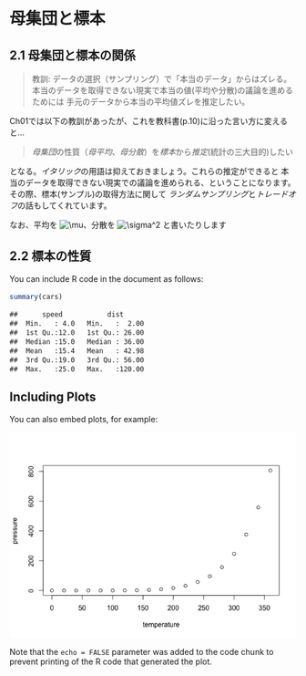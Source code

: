 母集団と標本
================

<!--
目的
- 仮説検証時のツッコミを経験し、計画の大切さを説明できる
- 手元のデータから母集団に関して言及するために必要なズレを説明できる
-->

## 2.1 母集団と標本の関係

> 教訓: データの選択（サンプリング）で「本当のデータ」からはズレる。
> 本当のデータを取得できない現実で本当の値(平均や分散)の議論を進めるためには
> 手元のデータから本当の平均値ズレを推定したい。

Ch01では以下の教訓があったが、これを教科書(p.10)に沿った言い方に変えると…

> *母集団*の性質（*母平均*、*母分散*）を*標本*から*推定*(統計の三大目的)したい

となる。*イタリック*の用語は抑えておきましょう。これらの推定ができると
本当のデータを取得できない現実での議論を進められる、ということになります。
その際、標本(サンプル)の取得方法に関して
*ランダムサンプリング*と*トレードオフ*の話もしてくれています。

なお、平均を
![\\mu](https://latex.codecogs.com/png.image?%5Cdpi%7B110%7D&space;%5Cbg_white&space;%5Cmu "\mu")、分散を
![\\sigma^2](https://latex.codecogs.com/png.image?%5Cdpi%7B110%7D&space;%5Cbg_white&space;%5Csigma%5E2 "\sigma^2")
と書いたりします

## 2.2 標本の性質

You can include R code in the document as follows:

``` r
summary(cars)
```

    ##      speed           dist       
    ##  Min.   : 4.0   Min.   :  2.00  
    ##  1st Qu.:12.0   1st Qu.: 26.00  
    ##  Median :15.0   Median : 36.00  
    ##  Mean   :15.4   Mean   : 42.98  
    ##  3rd Qu.:19.0   3rd Qu.: 56.00  
    ##  Max.   :25.0   Max.   :120.00

## Including Plots

You can also embed plots, for example:

![](ch02_files/figure-gfm/pressure-1.png)<!-- -->

Note that the `echo = FALSE` parameter was added to the code chunk to
prevent printing of the R code that generated the plot.
